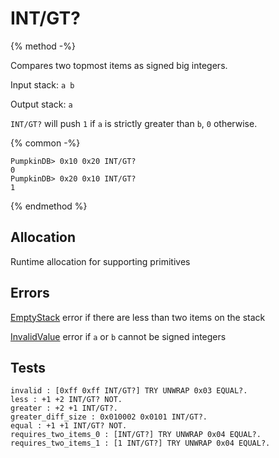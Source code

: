 # INT/GT?

{% method -%}

Compares two topmost items as signed big integers.

Input stack: `a b`

Output stack: `a`

`INT/GT?` will push `1` if `a` is strictly greater than `b`, `0` otherwise.

{% common -%}

```
PumpkinDB> 0x10 0x20 INT/GT?
0
PumpkinDB> 0x20 0x10 INT/GT?
1
```

{% endmethod %}

## Allocation

Runtime allocation for supporting primitives

## Errors

[EmptyStack](./errors/EmptyStack.md) error if there are less than two items on the stack

[InvalidValue](../errors/InvalidValue.md) error if `a` or `b` cannot be signed integers

## Tests

```test
invalid : [0xff 0xff INT/GT?] TRY UNWRAP 0x03 EQUAL?.
less : +1 +2 INT/GT? NOT.
greater : +2 +1 INT/GT?.
greater_diff_size : 0x010002 0x0101 INT/GT?.
equal : +1 +1 INT/GT? NOT.
requires_two_items_0 : [INT/GT?] TRY UNWRAP 0x04 EQUAL?.
requires_two_items_1 : [1 INT/GT?] TRY UNWRAP 0x04 EQUAL?.
```
